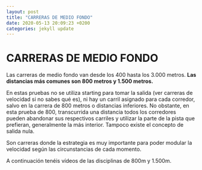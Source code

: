```yaml
---
layout: post
title: "CARRERAS DE MEDIO FONDO"
date: 2020-05-13 20:09:23 +0200
categories: jekyll update
---
```


# CARRERAS DE MEDIO FONDO

Las carreras de medio fondo van desde los 400 hasta los 3.000 metros. **Las distancias más comunes son 800 metros y 1.500 metros.**

En estas pruebas no se utiliza starting para tomar la salida (ver carreras de velocidad si no sabes qué es), ni hay un carril asignado para cada corredor, salvo en la carrera de 800 metros o distancias inferiores. No obstante, en esta prueba de 800, transcurrida una distancia todos los corredores pueden abandonar sus respectivos carriles y utilizar la parte de la pista que prefieran, generalmente la más interior. Tampoco existe el concepto de salida nula.

Son carreras donde la estrategia es muy importante para poder modular la velocidad según las circunstancias de cada momento.

A continuación tenéis vídeos de las disciplinas de 800m y 1.500m.
